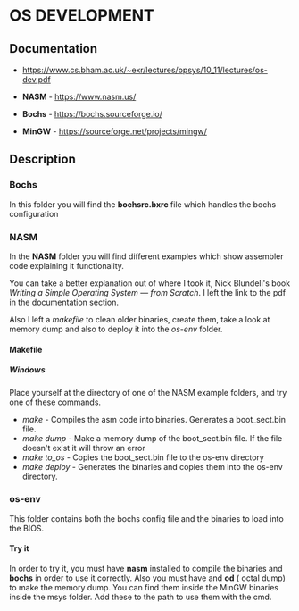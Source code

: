 # OS DEVELOPMENT

## Documentation

- https://www.cs.bham.ac.uk/~exr/lectures/opsys/10_11/lectures/os-dev.pdf

- **NASM** - https://www.nasm.us/
- **Bochs** - https://bochs.sourceforge.io/
- **MinGW** - https://sourceforge.net/projects/mingw/

## Description

### Bochs

In this folder you will find the **bochsrc.bxrc** file which handles the bochs configuration

### NASM

In the **NASM** folder you will find different examples which show assembler code explaining it functionality.

You can take a better explanation out of where I took it, Nick Blundell's book _Writing a Simple Operating System — from Scratch_. I left the link to the pdf in the documentation section.

Also I left a _makefile_ to clean older binaries, create them, take a look at memory dump and also to deploy it into the _os-env_ folder.

#### Makefile

##### Windows

Place yourself at the directory of one of the NASM example folders, and try one of these commands.

- _make_ - Compiles the asm code into binaries. Generates a boot_sect.bin file.
- _make dump_ - Make a memory dump of the boot_sect.bin file. If the file doesn't exist it will throw an error
- _make to_os_ - Copies the boot_sect.bin file to the os-env directory
- _make deploy_ - Generates the binaries and copies them into the os-env directory.

### os-env

This folder contains both the bochs config file and the binaries to load into the BIOS.

#### Try it

In order to try it, you must have **nasm** installed to compile the binaries and **bochs** in order to use it correctly. Also you must have and **od** ( octal dump) to make the memory dump. You can find them inside the MinGW binaries inside the msys folder. Add these to the path to use them with the cmd.
